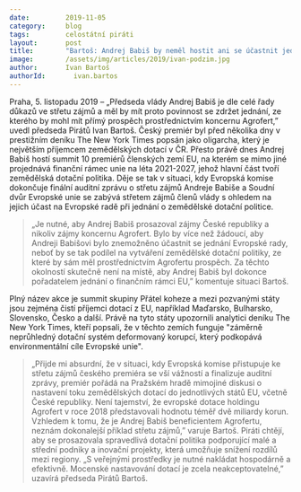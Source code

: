 ```yaml
---
date:         2019-11-05
category:     blog
tags:         celostátní piráti
layout:       post
title:        "Bartoš: Andrej Babiš by neměl hostit ani se účastnit jednání evropských státníků, ze kterých může profitovat holding Agrofert"
image:        /assets/img/articles/2019/ivan-podzim.jpg
author:       Ivan Bartoš
authorId:       ivan.bartos
---
```


Praha, 5. listopadu 2019 – „Předseda vlády Andrej Babiš je dle celé řady důkazů ve střetu zájmů a měl by mít proto povinnost se zdržet jednání, ze kterého by mohl mít přímý prospěch prostřednictvím koncernu Agrofert,” uvedl předseda Pirátů Ivan Bartoš. Český premiér byl před několika dny v prestižním deníku The New York Times popsán jako oligarcha, který je největším příjemcem zemědělských dotací v ČR. Přesto právě dnes Andrej Babiš hostí summit 10 premiérů členských zemí EU, na kterém se mimo jiné projednává finanční rámec unie na léta 2021-2027, jehož hlavní část tvoří zemědělská dotační politika. Děje se tak v situaci, kdy Evropská komise dokončuje finální auditní zprávu o střetu zájmů Andreje Babiše a Soudní dvůr Evropské unie se zabývá střetem zájmů členů vlády s ohledem na jejich účast na Evropské radě při jednání o zemědělské dotační politice.   

> „Je nutné, aby Andrej Babiš prosazoval zájmy České republiky a nikoliv zájmy koncernu Agrofert.  Bylo by více než žádoucí, aby Andreji Babišovi bylo znemožněno účastnit se jednání Evropské rady, neboť by se tak podílel na vytváření zemědělské dotační politiky, ze které by sám měl prostřednictvím Agrofertu prospěch. Za těchto okolností skutečně není na místě, aby Andrej Babiš byl dokonce pořadatelem jednání o finančním rámci EU,” komentuje situaci Bartoš. 

Plný název akce je summit skupiny Přátel koheze a mezi pozvanými státy jsou zejména čistí příjemci dotací z EU, například Maďarsko, Bulharsko, Slovensko, Česko a další. Právě na tyto státy upozornili analytici deníku The New York Times, kteří popsali, že v těchto zemích funguje "záměrně neprůhledný dotační systém deformovaný korupcí, který podkopává environmentální cíle Evropské unie". 

> „Přijde mi absurdní, že v situaci, kdy Evropská komise přistupuje ke střetu zájmů českého premiéra se vší vážností a finalizuje auditní zprávy, premiér pořádá na Pražském hradě mimojiné diskusi o nastavení toku zemědělských dotací do jednotlivých států EU, včetně České republiky. Není tajemství, že evropské dotace holdingu Agrofert v roce 2018 představovali hodnotu téměř dvě miliardy korun. Vzhledem k tomu, že je Andrej Babiš beneficientem Agrofertu, neznám dokonalejší příklad střetu zájmů,” varuje Bartoš.  Piráti chtějí, aby se prosazovala spravedlivá dotační politika podporující malé a střední podniky a inovační projekty, která umožňuje snížení rozdílů mezi regiony. „S veřejnými prostředky je nutné nakládat hospodárně a efektivně. Mocenské nastavování dotací je zcela neakceptovatelné,” uzavírá předseda Pirátů Bartoš.  
